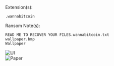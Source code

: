 Extension(s): 
```
.wannabitcoin
```
Ransom Note(s): 
```
READ ME TO RECOVER YOUR FILES.wannabitcoin.txt
wallpaper.bmp
Wallpaper
```
![UI](https://github.com/user-attachments/assets/19ed50f2-89fe-464f-b276-264e8913b5cb)  
![Paper](https://github.com/user-attachments/assets/c2fc93cc-7719-43c6-a160-6864ce65fa44)  
